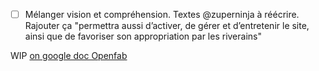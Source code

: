 - [ ] Mélanger vision et compréhension. Textes @zuperninja à réécrire. Rajouter ça "permettra aussi d’activer, de gérer et d’entretenir le site, ainsi que de favoriser son appropriation par les riverains"

WIP [on google doc Openfab](https://docs.google.com/document/d/1GsIdUH9eW6NXpo1lWrWZzuYv8FdiO1mh_LaNYB3JTxQ/edit#)

